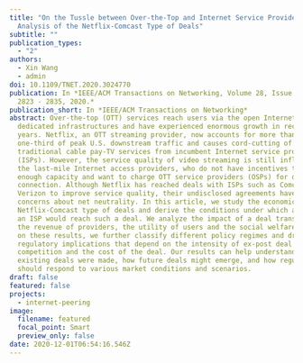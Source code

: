 ```yaml
---
title: "On the Tussle between Over-the-Top and Internet Service Providers:
  Analysis of the Netflix-Comcast Type of Deals"
subtitle: ""
publication_types:
  - "2"
authors:
  - Xin Wang
  - admin
doi: 10.1109/TNET.2020.3024770
publication: In *IEEE/ACM Transactions on Networking, Volume 28, Issue 6, pp.
  2823 - 2835, 2020.*
publication_short: In *IEEE/ACM Transactions on Networking*
abstract: Over-the-top (OTT) services reach users via the open Internet without
  dedicated infrastructures and have experienced enormous growth in recent
  years. Netflix, an OTT streaming provider, now accounts for more than
  one-third of peak U.S. downstream traffic and causes cord-cutting of
  traditional cable pay-TV services from incumbent Internet service providers
  (ISPs). However, the service quality of video streaming is still influenced by
  the last-mile Internet access providers, who do not have incentives to deploy
  enough capacity and want to charge OTT service providers (OSPs) for direct
  connection. Although Netflix has reached deals with ISPs such as Comcast and
  Verizon to improve service quality, their undisclosed agreements have raised
  concerns about net neutrality. In this article, we study the economics of the
  Netflix-Comcast type of deals and derive the conditions under which an OSP and
  an ISP would reach such a deal. We analyze the impact of a deal transaction on
  the revenue of providers, the utility of users and the social welfare. Based
  on these results, we further classify different policy regimes and draw
  regulatory implications that depend on the intensity of ex-post deal
  competition and the cost of the deal. Our results can help understand how
  existing deals were made, how future deals might emerge, and how regulators
  should respond to various market conditions and scenarios.
draft: false
featured: false
projects:
  - internet-peering
image:
  filename: featured
  focal_point: Smart
  preview_only: false
date: 2020-12-01T06:54:16.546Z
---
```

